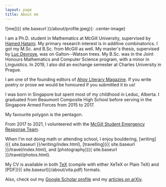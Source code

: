 ```yaml
---
layout: page
title: About me
---
```


![me]({{ site.baseurl }}/about/profile.jpeg){: .center-image}

I am a Ph.D. student in Mathematics at McGill University, supervised by
[Hamed Hatami](https://www.cs.mcgill.ca/~hatami/). My primary research interest is in additive combinatorics.
I got my M.Sc. and B.Sc. from McGill as well. My master's thesis,
supervised by [Luc Devroye](http://luc.devroye.org/), was on Galton--Watson trees.
My B.Sc. was in the Joint Honours Mathematics and Computer Science program,
with a minor in Linguistics. In 2019, I also did an exchange semester at Charles University in Prague.

I am one of the founding editors of [Ahoy Literary Magazine](https://ahoyliterary.github.io/). If you write
poetry or prose we would be honoured if you submitted it to us!

I was born in Singapore but spent most of my childhood in Leduc, Alberta. I graduated from Beaumont
Composite High School before serving in the Singapore Armed Forces from 2015 to 2017.

My favourite polygon is the pentagon.

From 2017 to 2021, I volunteered with the [McGill Student Emergency Response Team](http://msert.sus.mcgill.ca/).

When I'm not doing math or attending school, I enjoy bouldering, [writing]({{ site.baseurl }}/writing/index.html),
[travelling]({{ site.baseurl }}/travel/index.html),
and [photography]({{ site.baseurl }}/travel/photos.html).

My CV is available in both
[TeX](https://raw.githubusercontent.com/marcelgoh/marcelgoh.github.io/master/about/vita.tex) (compile with either
XeTeX or Plain TeX)
and [PDF]({{ site.baseurl}}/about/vita.pdf) formats.

Also, check out my [Google Scholar profile](https://scholar.google.ca/citations?user=Fa8bQiEAAAAJ)
and my [articles on arXiv](https://arxiv.org/a/goh_m_2.html).
